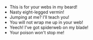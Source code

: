 - This is for your webs in my beard!
- Nasty eight-legged vermin!
- Jumping at me? I'll teach you!
- You will not wrap me up in your web!
- Yeech! I've got spiderweb on my blade!
- Your poison won't stop me!
